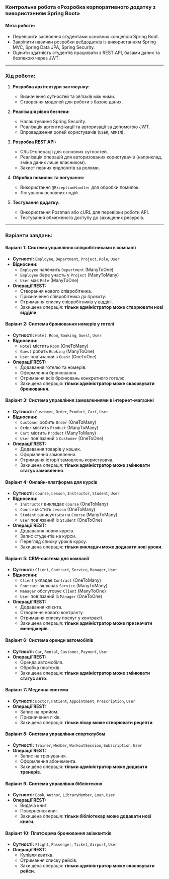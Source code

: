 ### **Контрольна робота «Розробка корпоративного додатку з використанням Spring Boot»**

#### **Мета роботи:**
- Перевірити засвоєння студентами основних концепцій Spring Boot.
- Закріпити навички розробки вебдодатків із використанням Spring MVC, Spring Data JPA, Spring Security.
- Оцінити здатність студентів працювати з REST API, базами даних та безпекою через JWT.

---

### **Хід роботи:**
1. **Розробка архітектури застосунку:**
   - Визначення сутностей та зв’язків між ними.
   - Створення моделей для роботи з базою даних.
   
2. **Реалізація рівня безпеки:**
   - Налаштування Spring Security.
   - Реалізація автентифікації та авторизації за допомогою JWT.
   - Впровадження ролей користувачів (`USER`, `ADMIN`).

3. **Розробка REST API:**
   - CRUD-операції для основних сутностей.
   - Реалізація операцій для авторизованих користувачів (наприклад, зміна даних лише власником).
   - Захист певних ендпоінтів за ролями.

4. **Обробка помилок та логування:**
   - Використання `@ExceptionHandler` для обробки помилок.
   - Логування основних подій.

5. **Тестування додатку:**
   - Використання Postman або cURL для перевірки роботи API.
   - Тестування обмеженого доступу до захищених ресурсів.

---

### **Варіанти завдань:**

#### **Варіант 1: Система управління співробітниками в компанії**
- **Сутності:** `Employee`, `Department`, `Project`, `Role`, `User`
- **Відносини:** 
  - `Employee` належить `Department` (ManyToOne)
  - `Employee` бере участь у `Project` (ManyToMany)
  - `User` має `Role` (ManyToOne)
- **Операції REST:**
  - Створення нового співробітника.
  - Призначення співробітника до проєкту.
  - Отримання списку співробітників у відділі.
  - Захищена операція: **тільки адміністратор може створювати нові відділи**.

#### **Варіант 2: Система бронювання номерів у готелі**
- **Сутності:** `Hotel`, `Room`, `Booking`, `Guest`, `User`
- **Відносини:** 
  - `Hotel` містить `Room` (OneToMany)
  - `Guest` робить `Booking` (ManyToOne)
  - `User` пов'язаний з `Guest` (OneToOne)
- **Операції REST:**
  - Додавання готелю та номерів.
  - Оформлення бронювання.
  - Отримання всіх бронювань конкретного готелю.
  - Захищена операція: **тільки адміністратор може скасовувати бронювання**.

#### **Варіант 3: Система управління замовленнями в інтернет-магазині**
- **Сутності:** `Customer`, `Order`, `Product`, `Cart`, `User`
- **Відносини:** 
  - `Customer` робить `Order` (OneToMany)
  - `Order` містить `Product` (ManyToMany)
  - `Cart` містить `Product` (ManyToMany)
  - `User` пов'язаний з `Customer` (OneToOne)
- **Операції REST:**
  - Додавання товарів у кошик.
  - Оформлення замовлення.
  - Отримання історії замовлень користувача.
  - Захищена операція: **тільки адміністратор може змінювати статус замовлення**.

#### **Варіант 4: Онлайн-платформа для курсів**
- **Сутності:** `Course`, `Lesson`, `Instructor`, `Student`, `User`
- **Відносини:** 
  - `Instructor` викладає `Course` (OneToMany)
  - `Course` містить `Lesson` (OneToMany)
  - `Student` записується на `Course` (ManyToMany)
  - `User` пов'язаний із `Student` (OneToOne)
- **Операції REST:**
  - Додавання нових курсів.
  - Запис студентів на курси.
  - Перегляд списку уроків курсу.
  - Захищена операція: **тільки викладач може додавати нові уроки**.

#### **Варіант 5: CRM-система для компанії**
- **Сутності:** `Client`, `Contract`, `Service`, `Manager`, `User`
- **Відносини:** 
  - `Client` укладає `Contract` (OneToMany)
  - `Contract` включає `Service` (ManyToMany)
  - `Manager` обслуговує `Client` (ManyToOne)
  - `User` пов'язаний із `Manager` (OneToOne)
- **Операції REST:**
  - Додавання клієнта.
  - Створення нового контракту.
  - Отримання списку послуг у контракті.
  - Захищена операція: **тільки адміністратор може призначати менеджерів**.

#### **Варіант 6: Система оренди автомобілів**
- **Сутності:** `Car`, `Rental`, `Customer`, `Payment`, `User`
- **Операції REST:**
  - Оренда автомобіля.
  - Обробка платежів.
  - Захищена операція: **тільки адміністратор може змінювати статус авто**.

#### **Варіант 7: Медична система**
- **Сутності:** `Doctor`, `Patient`, `Appointment`, `Prescription`, `User`
- **Операції REST:**
  - Запис на прийом.
  - Призначення ліків.
  - Захищена операція: **тільки лікар може створювати рецепти**.

#### **Варіант 8: Система управління спортклубом**
- **Сутності:** `Trainer`, `Member`, `WorkoutSession`, `Subscription`, `User`
- **Операції REST:**
  - Запис на тренування.
  - Оформлення абонемента.
  - Захищена операція: **тільки адміністратор може додавати тренерів**.

#### **Варіант 9: Система управління бібліотекою**
- **Сутності:** `Book`, `Author`, `LibraryMember`, `Loan`, `User`
- **Операції REST:**
  - Видача книг.
  - Повернення книг.
  - Захищена операція: **тільки бібліотекар може додавати нові книги**.

#### **Варіант 10: Платформа бронювання авіаквитків**
- **Сутності:** `Flight`, `Passenger`, `Ticket`, `Airport`, `User`
- **Операції REST:**
  - Купівля квитка.
  - Отримання списку рейсів.
  - Захищена операція: **тільки адміністратор може скасовувати рейси**.